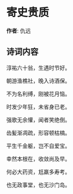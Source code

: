 # 寄史贵质

**作者**: 仇远

## 诗词内容

淳祐六十翁，生遇时节好。

朝游渔樵社，晚入诗酒保。

不为名利缚，刚被花月恼。

时发少年狂，未省身已老。

强歌无余懽，闻者笑绝倒。

齿髪渐凋疏，形容顿枯槁。

平生千金躯，岂不自爱宝。

幸然本根在，收敛尚及早。

何必大药资，尪羸多寿考。

也无政事堂，也无沙门岛。

